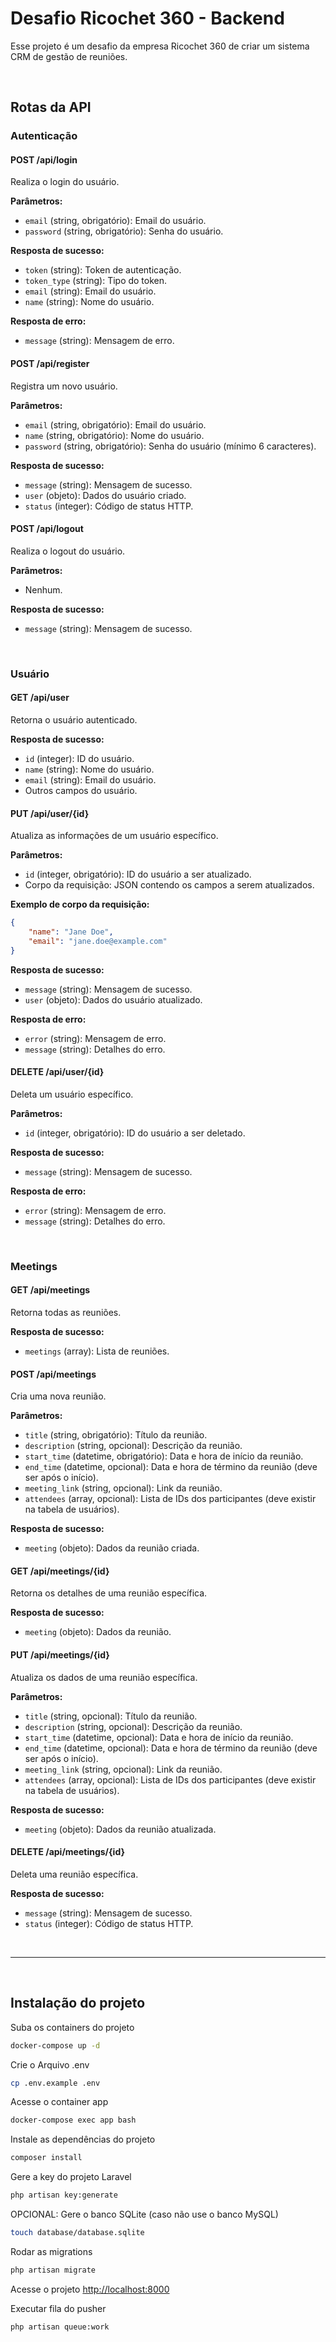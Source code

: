 
# Desafio Ricochet 360 - Backend

Esse projeto é um desafio da empresa Ricochet 360 de criar um sistema CRM de gestão de reuniões.

<br>

## Rotas da API

### Autenticação

#### POST /api/login

Realiza o login do usuário.

**Parâmetros:**

- `email` (string, obrigatório): Email do usuário.
- `password` (string, obrigatório): Senha do usuário.

**Resposta de sucesso:**

- `token` (string): Token de autenticação.
- `token_type` (string): Tipo do token.
- `email` (string): Email do usuário.
- `name` (string): Nome do usuário.

**Resposta de erro:**

- `message` (string): Mensagem de erro.

#### POST /api/register

Registra um novo usuário.

**Parâmetros:**

- `email` (string, obrigatório): Email do usuário.
- `name` (string, obrigatório): Nome do usuário.
- `password` (string, obrigatório): Senha do usuário (mínimo 6 caracteres).

**Resposta de sucesso:**

- `message` (string): Mensagem de sucesso.
- `user` (objeto): Dados do usuário criado.
- `status` (integer): Código de status HTTP.

#### POST /api/logout

Realiza o logout do usuário.

**Parâmetros:**

- Nenhum.

**Resposta de sucesso:**

- `message` (string): Mensagem de sucesso.

<br>

### Usuário

#### GET /api/user

Retorna o usuário autenticado.

**Resposta de sucesso:**

- `id` (integer): ID do usuário.
- `name` (string): Nome do usuário.
- `email` (string): Email do usuário.
- Outros campos do usuário.

#### PUT /api/user/{id}

Atualiza as informações de um usuário específico.

**Parâmetros:**

- `id` (integer, obrigatório): ID do usuário a ser atualizado.
- Corpo da requisição: JSON contendo os campos a serem atualizados.

**Exemplo de corpo da requisição:**

```json
{
    "name": "Jane Doe",
    "email": "jane.doe@example.com"
}
```

**Resposta de sucesso:**

- `message` (string): Mensagem de sucesso.
- `user` (objeto): Dados do usuário atualizado.

**Resposta de erro:**

- `error` (string): Mensagem de erro.
- `message` (string): Detalhes do erro.

#### DELETE /api/user/{id}

Deleta um usuário específico.

**Parâmetros:**

- `id` (integer, obrigatório): ID do usuário a ser deletado.

**Resposta de sucesso:**

- `message` (string): Mensagem de sucesso.

**Resposta de erro:**

- `error` (string): Mensagem de erro.
- `message` (string): Detalhes do erro.

<br>

### Meetings

#### GET /api/meetings

Retorna todas as reuniões.

**Resposta de sucesso:**

- `meetings` (array): Lista de reuniões.

#### POST /api/meetings

Cria uma nova reunião.

**Parâmetros:**

- `title` (string, obrigatório): Título da reunião.
- `description` (string, opcional): Descrição da reunião.
- `start_time` (datetime, obrigatório): Data e hora de início da reunião.
- `end_time` (datetime, opcional): Data e hora de término da reunião (deve ser após o início).
- `meeting_link` (string, opcional): Link da reunião.
- `attendees` (array, opcional): Lista de IDs dos participantes (deve existir na tabela de usuários).

**Resposta de sucesso:**

- `meeting` (objeto): Dados da reunião criada.

#### GET /api/meetings/{id}

Retorna os detalhes de uma reunião específica.

**Resposta de sucesso:**

- `meeting` (objeto): Dados da reunião.

#### PUT /api/meetings/{id}

Atualiza os dados de uma reunião específica.

**Parâmetros:**

- `title` (string, opcional): Título da reunião.
- `description` (string, opcional): Descrição da reunião.
- `start_time` (datetime, opcional): Data e hora de início da reunião.
- `end_time` (datetime, opcional): Data e hora de término da reunião (deve ser após o início).
- `meeting_link` (string, opcional): Link da reunião.
- `attendees` (array, opcional): Lista de IDs dos participantes (deve existir na tabela de usuários).

**Resposta de sucesso:**

- `meeting` (objeto): Dados da reunião atualizada.

#### DELETE /api/meetings/{id}

Deleta uma reunião específica.

**Resposta de sucesso:**

- `message` (string): Mensagem de sucesso.
- `status` (integer): Código de status HTTP.

<br>
<hr>
<br>

## Instalação do projeto

Suba os containers do projeto

```sh
docker-compose up -d
```

Crie o Arquivo .env

```sh
cp .env.example .env
```

Acesse o container app

```sh
docker-compose exec app bash
```

Instale as dependências do projeto

```sh
composer install
```

Gere a key do projeto Laravel

```sh
php artisan key:generate
```

OPCIONAL: Gere o banco SQLite (caso não use o banco MySQL)

```sh
touch database/database.sqlite
```

Rodar as migrations

```sh
php artisan migrate
```

Acesse o projeto
[http://localhost:8000](http://localhost:8000)

Executar fila do pusher

```sh
php artisan queue:work
```

